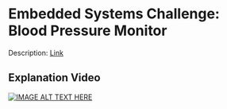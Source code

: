# Embedded Systems Challenge: Blood Pressure Monitor

Description: [Link](Embedded%20Challenge%20S2021.pdf)

## Explanation Video

[![IMAGE ALT TEXT HERE](https://img.youtube.com/vi/bb4kFwyDmuo/0.jpg)](https://www.youtube.com/watch?v=bb4kFwyDmuo)
